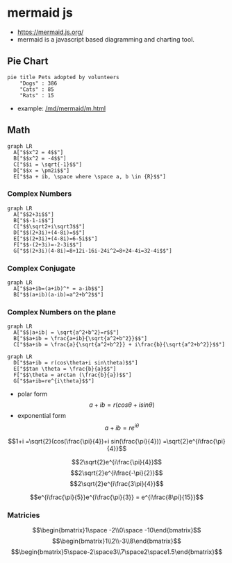 # mermaid js
- https://mermaid.js.org/
- mermaid is a javascript based diagramming and charting tool.
## Pie Chart
```mermaid
pie title Pets adopted by volunteers
    "Dogs" : 386
    "Cats" : 85
    "Rats" : 15
```
- example: [/md/mermaid/m.html](/md/mermaid/m.html)

## Math

```mermaid
graph LR
  A["$$x^2 = 4$$"]
  B["$$x^2 = -4$$"]
  C["$$i = \sqrt{-1}$$"]
  D["$$x = \pm2i$$"]
  E["$$a + ib, \space where \space a, b \in {R}$$"]
```

### Complex Numbers
```mermaid
graph LR
  A["$$2+3i$$"]
  B["$$-1-i$$"]
  C["$$\sqrt2+i\sqrt3$$"]
  D["$$(2+3i)+(4-8i)=$$"]
  E["$$(2+3i)+(4-8i)=6-5i$$"]
  F["$$-(2+3i)=-2-3i$$"]
  G["$$(2+3i)(4-8i)=8+12i-16i-24i^2=8+24-4i=32-4i$$"]
```

### Complex Conjugate
```mermaid
graph LR
  A["$$a+ib=(a+ib)^* = a-ib$$"]
  B["$$(a+ib)(a-ib)=a^2+b^2$$"]
```

### Complex Numbers on the plane
```mermaid
graph LR
  A["$$|a+ib| = \sqrt{a^2+b^2}=r$$"]
  B["$$a+ib = \frac{a+ib}{\sqrt{a^2+b^2}}$$"]
  C["$$a+ib = \frac{a}{\sqrt{a^2+b^2}} + i\frac{b}{\sqrt{a^2+b^2}}$$"]
```

```mermaid
graph LR
  D["$$a+ib = r(cos\theta+i sin\theta)$$"]
  E["$$tan \theta = \frac{b}{a}$$"]
  F["$$\theta = arctan (\frac{b}{a})$$"]
  G["$$a+ib=re^{i\theta}$$"]
```

- polar form
$$a+ib = r(cos\theta+i sin\theta)$$
- exponential form
$$a+ib=re^{i\theta}$$

$$1+i
=\sqrt{2}(cos(\frac{\pi}{4})+i sin(\frac{\pi}{4}))
=\sqrt{2}e^{i\frac{\pi}{4}}$$

$$2\sqrt{2}e^{i\frac{\pi}{4}}$$
$$2\sqrt{2}e^{i\frac{-\pi}{2}}$$
$$2\sqrt{2}e^{i\frac{3\pi}{4}}$$

$$e^{i\frac{\pi}{5}}e^{i\frac{\pi}{3}} = e^{i\frac{8\pi}{15}}$$

### Matricies

$$\begin{bmatrix}1\space -2\\0\space -10\end{bmatrix}$$
$$\begin{bmatrix}1\\2\\-3\\8\end{bmatrix}$$
$$\begin{bmatrix}5\space-2\space3\\7\space2\space1.5\end{bmatrix}$$
